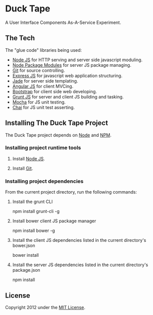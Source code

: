 # Duck Tape

A User Interface Components As-A-Service Experiment.

## The Tech

The "glue code" libraries being used:

* [Node JS](http://nodejs.org/) for HTTP serving and server side javascript moduling.
* [Node Package Modules](https://npmjs.org/) for server JS package managing.
* [Git](http://git-scm.com/) for source controlling.
* [Express JS](http://www.expressjs.com/) for javascript web application structuring.
* [Jade](http://www.jade-lang.com/) for server side templating.
* [Angular JS](http://angularjs.org/) for client MVCing.
* [Bootstrap](http://twitter.github.com/bootstrap/) for client side web developing.
* [Grunt JS](http://www.gruntjs.com/) for server and client JS building and tasking.
* [Mocha](http://visionmedia.github.io/mocha/) for JS unit testing.
* [Chai](http://chaijs.com/) for JS unit test asserting.

## Installing The Duck Tape Project

The Duck Tape project depends on [Node](http://nodejs.org/) and [NPM](http://npmjs.org/).

### Installing project runtime tools

1) Install [Node JS](http://nodejs.org/).

2) Install [Git](http://git-scm.com/). 

### Installing project dependencies

From the current project directory, run the following commands:

1) Install the grunt CLI

	npm install grunt-cli -g

2) Install bower client JS package manager

	npm install bower -g

3) Install the client JS dependencies listed in the current directory's bower.json

	bower install

4) Install the server JS dependencies listed in the current directory's package.json

	npm install

## License
Copyright 2012 under the [MIT License](LICENSE).
